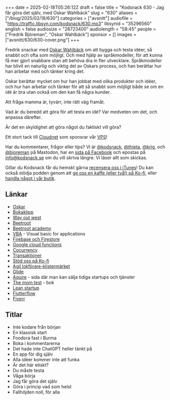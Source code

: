 +++
date = 2025-02-18T05:26:12Z
draft = false
title = "Kodsnack 630 - Jag får göra det själv, med Oskar Wahlbäck"
slug = "630"
aliases = ["/blog/2025/02/18/630"]
categories = ["avsnitt"]
audiofile = "https://traffic.libsyn.com/kodsnack/630.mp3"
libsynid = "35296560"
english = false
audiosize = "28723400"
audiolength = "58:45"
people = ["Fredrik Björeman", "Oskar Wahlbäck"]
sponsor = []
images = ["avsnitt/630/630-cover.png"]
+++

Fredrik snackar med [Oskar Wahlbäck](https://www.linkedin.com/in/oskar-wahlback/?originalSubdomain=se) om att bygga och testa idéer, så snabbt och ofta som möjligt. Och med hjälp av språkmodeller, för att kunna få mer gjort snabbare utan att behöva dra in fler utvecklare. Språkmodeller har blivit en naturlig och viktig del av Oskars process, och han berättar hur han arbetar med och tänker kring det.

Oskar berättar mycket om hur han jobbat med olika produkter och idéer, och hur han arbetar och tänker för att så snabbt som möjligt både se om en idé är bra utan också om den kan få några kunder.

Att fråga mamma är, tyvärr, inte rätt väg framåt.

Vad är du beredd att göra för att testa en idé? Var medveten om det, och anpassa därefter.

Är det en skyldighet att göra något du faktiskt vill göra?

Ett stort tack till [Cloudnet](https://www.cloudnet.se) som sponsrar vår [VPS](https://en.wikipedia.org/wiki/Virtual_private_server)!

Har du kommentarer, frågor eller tips? Vi är [@kodsnack](https://social.podsnack.se/@kodsnack), [@thieta](https://6510.nu/@thieta), [@krig](https://6510.nu/@krig), och [@bjoreman](https://toot.cafe/@bjoreman) på Mastodon, har en [sida på Facebook](https://www.facebook.com/) och epostas på [info@kodsnack.se](mailto:info@kodsnack.se) om du vill skriva längre. Vi läser allt som skickas.

Gillar du Kodsnack får du hemskt gärna [recensera oss i iTunes](https://itunes.apple.com/se/podcast/kodsnack/id561631498?l=en)! Du kan också stödja podden genom att <a href="https://ko-fi.com/kodsnack" rel="payment">ge oss en kaffe (eller två!) på Ko-fi</a>, eller [handla något i vår butik](https://shop.spreadshirt.se/kodsnack/).

## Länkar
* [Oskar](https://www.linkedin.com/in/oskar-wahlback/?originalSubdomain=se)
* [Bokaklipp](https://bokaklipp.se/)
* [Way out west](https://sv.wikipedia.org/wiki/Way_Out_West)
* [Beetroot](https://beetroot.se/)
* [Beetroot academy](https://beetrootacademy.com/)
* [VBA](https://en.wikipedia.org/wiki/Visual_Basic_for_Applications) - Visual basic for applications
* [Firebase och Firestore](https://en.wikipedia.org/wiki/Firebase)
* [Google cloud functions](https://cloud.google.com/functions)
* [Cocurrency](https://en.wikipedia.org/wiki/Concurrency_%28computer_science%29)
* [Transaktioner](https://en.wikipedia.org/wiki/Database_transaction)
* [Stöd oss på Ko-fi](https://ko-fi.com/kodsnack)
* [Agil lokförare-klistermärket](https://ko-fi.com/s/bcad291706)
* [Glide](https://www.glideapps.com/)
* [Aquire](https://acquire.com/) - sida där man kan sälja tidiga startups och tjänster
* [The mom test](https://www.momtestbook.com/) - bok
* [Lean startup](https://en.wikipedia.org/wiki/Lean_startup)
* [Flutterflow](https://www.flutterflow.io/)
* [Fiverr](https://en.wikipedia.org/wiki/Fiverr)

## Titlar
* Inte kodare från början
* En klassisk start
* Foodora fast i Burma
* Boka i kommentarerna
* Det hade inte ChatGPT heller tänkt på
* En app för dig själv
* Alla idéer kommer inte att funka
* Är det här etiskt?
* Du måste testa
* Våga börja
* Jag får göra det själv
* Göra i princip vad som helst
* Fallhöjden noll, för alla